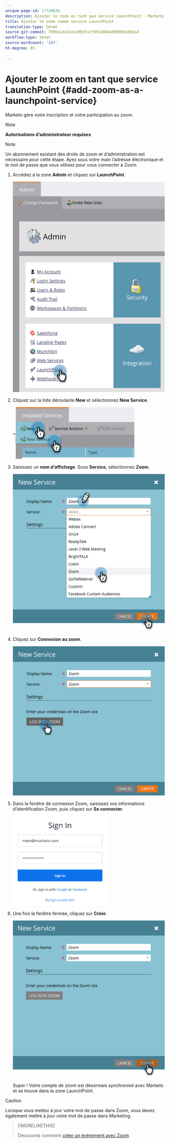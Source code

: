 ```yaml
---
unique-page-id: 17728028
description: Ajouter le zoom en tant que service LaunchPoint - Marketo Docs - Documentation du produit
title: Ajouter le zoom comme service LaunchPoint
translation-type: tm+mt
source-git-commit: 78961a3e163ce903facf955a9dda6909b5e85bad
workflow-type: tm+mt
source-wordcount: '147'
ht-degree: 0%

---
```



# Ajouter le zoom en tant que service LaunchPoint {#add-zoom-as-a-launchpoint-service}

Marketo gère votre inscription et votre participation au zoom.

>[!NOTE]
>
>**Autorisations d’administrateur requises**

>[!NOTE]
>
>Un abonnement existant des droits de zoom et d’administration est nécessaire pour cette étape. Ayez sous votre main l’adresse électronique et le mot de passe que vous utilisez pour vous connecter à Zoom.

1. Accédez à la zone **Admin** et cliquez sur **LaunchPoint**.

   ![](assets/launchpoint.png)

1. Cliquez sur la liste déroulante **New** et sélectionnez **New Service**.

   ![](assets/newservicelp.png)

1. Saisissez un **nom d’affichage**. Sous **Service**, sélectionnez **Zoom**.

   ![](assets/newservice-1.png)

1. Cliquez sur **Connexion au zoom**.

   ![](assets/login.png)

1. Dans la fenêtre de connexion Zoom, saisissez vos informations d’identification Zoom, puis cliquez sur **Se connecter**.

   ![](assets/zoomlogin.png)

1. Une fois la fenêtre fermée, cliquez sur **Créer**.

   ![](assets/create-1.png)

   Super ! Votre compte de zoom est désormais synchronisé avec Marketo et se trouve dans la zone LaunchPoint.

>[!CAUTION]
>
>Lorsque vous mettez à jour votre mot de passe dans Zoom, vous devez également mettre à jour votre mot de passe dans Marketing.

>[!MORELIKETHIS]
>
>Découvrez comment [créer un événement avec Zoom](/help/marketo/product-docs/demand-generation/events/create-an-event/create-an-event-with-zoom.md).
